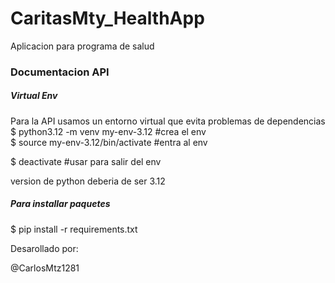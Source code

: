 # CaritasMty_HealthApp
Aplicacion para programa de salud </br>

### Documentacion API

##### Virtual Env

Para la API usamos un entorno virtual que evita problemas de dependencias </br>
$ python3.12 -m venv my-env-3.12 #crea el env </br>
$ source my-env-3.12/bin/activate #entra al env </br>

$ deactivate #usar para salir del env </br>

version de python deberia de ser 3.12 </br>

##### Para installar paquetes </br>

$ pip install -r requirements.txt </br>


Desarollado por: </br>

@CarlosMtz1281 </br>
